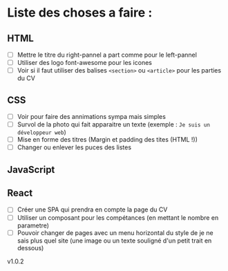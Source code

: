 # Liste des choses a faire :

## HTML

- [ ] Mettre le titre du right-pannel a part comme pour le left-pannel
- [ ] Utiliser des logo font-awesome pour les icones
- [ ] Voir si il faut utiliser des balises `<section>` ou `<article>` pour les parties du CV

## CSS

- [ ] Voir pour faire des annimations sympa mais simples
- [ ] Survol de la photo qui fait apparaitre un texte (exemple : `Je suis un développeur web`)
- [ ] Mise en forme des titres (Margin et padding des tites (HTML !))
- [ ] Changer ou enlever les puces des listes

## JavaScript

## React

- [ ] Créer une SPA qui prendra en compte la page du CV
- [ ] Utiliser un composant pour les compétances (en mettant le nombre en parametre)
- [ ] Pouvoir changer de pages avec un menu horizontal du style de je ne sais plus quel site (une image ou un texte souligné d'un petit trait en dessous)

v1.0.2
